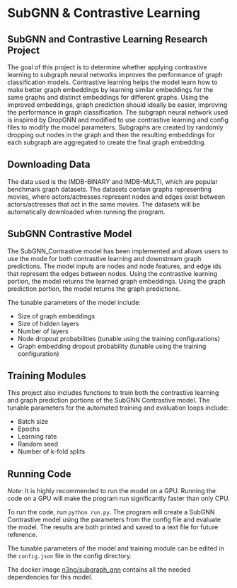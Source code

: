 # SubGNN & Contrastive Learning

## SubGNN and Contrastive Learning Research Project

The goal of this project is to determine whether applying contrastive learning to subgraph neural networks improves the performance of graph classification models. Contrastive learning helps the model learn how to make better graph embeddings by learning similar embeddings for the same graphs and distinct embeddings for different graphs. Using the improved embeddings, graph prediction should ideally be easier, improving the performance in graph classification. The subgraph neural network used is inspired by DropGNN and modified to use contrastive learning and config files to modify the model parameters. Subgraphs are created by randomly dropping out nodes in the graph and then the resulting embeddings for each subgraph are aggregated to create the final graph embedding. 

## Downloading Data

The data used is the IMDB-BINARY and IMDB-MULTI, which are popular benchmark graph datasets. The datasets contain graphs representing movies, where actors/actresses represent nodes and edges exist between actors/actresses that act in the same movies. The datasets will be automatically downloaded when running the program. 

## SubGNN Contrastive Model

The SubGNN_Contrastive model has been implemented and allows users to use the mode for both contrastive learning and downstream graph predictions. The model inputs are nodes and node features, and edge ids that represent the edges between nodes. Using the contrastive learning portion, the model returns the learned graph embeddings. Using the graph prediction portion, the model returns the graph predictions. 

The tunable parameters of the model include: 

- Size of graph embeddings
- Size of hidden layers
- Number of layers
- Node dropout probabilities (tunable using the training configurations)
- Graph embedding dropout probability (tunable using the training configuration)

## Training Modules

This project also includes functions to train both the contrastive learning and graph prediction portions of the SubGNN Contrastive model. The tunable parameters for the automated training and evaluation loops include: 

- Batch size
- Epochs
- Learning rate
- Random seed
- Number of k-fold splits

## Running Code

*Note*: It is highly recommended to run the model on a GPU. Running the code on a GPU will make the program run significantly faster than only CPU. 

To run the code, run `python run.py`. The program will create a SubGNN Contrastive model using the parameters from the config file and evaluate the model. The results are both printed and saved to a text file for future reference. 

The tunable parameters of the model and training module can be edited in the `config.json` file in the config directory. 

The docker image [n3ng/subgraph_gnn](https://hub.docker.com/repository/docker/n3ng/subgraph_gnn/general) contains all the needed dependencies for this model. 
